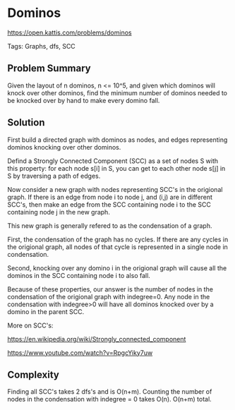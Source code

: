 # Dominos

https://open.kattis.com/problems/dominos

Tags: Graphs, dfs, SCC

## Problem Summary

Given the layout of n dominos, n <= 10^5, and given which dominos will knock
over other dominos, find the minimum number of dominos needed to be knocked
over by hand to make every domino fall.

## Solution

First build a directed graph with dominos as nodes, and edges representing
dominos knocking over other dominos.

Defind a Strongly Connected Component (SCC) as a set of nodes S with this
property: for each node s[i] in S, you can get to each other node s[j] in S by
traversing a path of edges.

Now consider a new graph with nodes representing SCC's in the origional graph.
If there is an edge from node i to node j, and (i,j) are in different SCC's,
then make an edge from the SCC containing node i to the SCC containing node j in
the new graph.

This new graph is generally refered to as the condensation of a graph.

First, the condensation of the graph has no cycles. If there are any cycles in
the origional graph, all nodes of that cycle is represented in a single node in
condensation.

Second, knocking over any domino i in the origional graph will cause all the
dominos in the SCC containing node i to also fall.

Because of these properties, our answer is the number of nodes in the
condensation of the origional graph with indegree=0. Any node in the
condensation with indegree>0 will have all dominos knocked over by a domino in
the parent SCC.

More on SCC's:

https://en.wikipedia.org/wiki/Strongly_connected_component

https://www.youtube.com/watch?v=RpgcYiky7uw

## Complexity

Finding all SCC's takes 2 dfs's and is O(n+m). Counting the number of nodes in
the condensation with indegree = 0 takes O(n). O(n+m) total.
